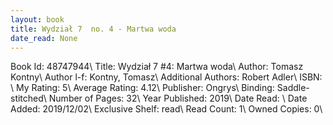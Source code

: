 ```yaml
---
layout: book
title: Wydział 7  no. 4 - Martwa woda
date_read: None
---
```


Book Id: 48747944\ 
Title: Wydział 7 #4: Martwa woda\ 
Author: Tomasz Kontny\ 
Author l-f: Kontny, Tomasz\ 
Additional Authors: Robert Adler\ 
ISBN: \ 
My Rating: 5\ 
Average Rating: 4.12\ 
Publisher: Ongrys\ 
Binding: Saddle-stitched\ 
Number of Pages: 32\ 
Year Published: 2019\ 
Date Read: \ 
Date Added: 2019/12/02\ 
Exclusive Shelf: read\ 
Read Count: 1\ 
Owned Copies: 0\ 

